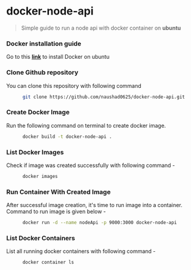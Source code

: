 # docker-node-api
> Simple guide to run a node api with docker container on **ubuntu**

### Docker installation guide 
Go to this **[link](https://docs.docker.com/install/linux/docker-ce/ubuntu/)** to install Docker on ubuntu

### Clone Github repository
You can clone this repository with following command
```bash
      git clone https://github.com/naushad0625/docker-node-api.git
```

### Create Docker Image
Run the following command on terminal to create docker image.
```bash
      docker build -t docker-node-api . 
```

### List Docker Images
Check if image was created successfully with following command - 
```bash
      docker images
```

### Run Container With Created Image
After successful image creation, it's time to run image into a container. Command to run image is given below -
```bash
      docker run -d --name nodeApi -p 9000:3000 docker-node-api
```

### List Docker Containers
List all running docker containers with following command - 
```bash
      docker container ls
```
